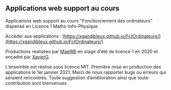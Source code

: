 ## Applications web support au cours
Applications web support au cours "Fonctionnement des ordinateurs" dispensé en Licence 1 Maths-Info-Physique.

Accéder aux applications : [https://xgandibleux.github.io/FctOrdinateurs/](https://xgandibleux.github.io/FctOrdinateurs/)

Productions réalisées par [MaelRB](https://github.com/MaelRB) en stage d'été de licence 1 en 2020 et encadré par [XavierG](https://github.com/xgandibleux). 

L’ensemble est réalisé sous licence MIT.
Première mise en production des applications le 1er janvier 2021.
Merci de nous rapporter bugs ou erreurs qui seraient rencontrés.
Toute suggestion d’amélioration ainsi que toute contribution sont bienvenues.
